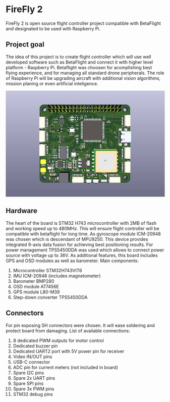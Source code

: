 # FireFly 2
FireFly 2 is open source flight controller project compatible with BetaFlight and designated to be used with Raspberry Pi.

## Project goal
The idea of this project is to create flight controller which will use well developed software such as BetaFlight and connect it with higher level platform - Raspberry Pi. Betaflight was choosen for acomplishing best flying experience, and for managing all standard drone peripherals. The role of Raspberry Pi will be upgrading aircraft with additional vision algorithms, mission planing or even artificial inteligence. 

![FireFly2](doc/firefly2.gif)

## Hardware
The heart of the board is STM32 H743 microcontroller with 2MB of flash and working speed up to 480MHz. This will ensure flight controller will be compatible with betaflight for long time. As gyroscope module ICM-20948 was chosen which is descendant of MPU9250. This device provides integrated 9-axis data fusion for achieving best positioning results. For power management TPS5450DDA was used which allows to connect power source with voltage up to 36V. As additional features, this board includes GPS and OSD modules as well as barometer. 
Main components:
1. Microcontroller STM32H743VIT6
2. IMU ICM-20948 (includes magnetometer)
3. Barometer BMP280
4. OSD module AT7456E
5. GPS module L80-M39
6. Step-down converter TPS5450DDA

## Connectors
For pin exposing SH connectors were chosen. It will ease soldering and protect board from damaging. List of available connections:
1. 8 dedicated PWM outputs for motor control
2. Dedicated buzzer pin
3. Dedicated UART2 port with 5V power pin for receiver
4. Video IN/OUT pins
5. USB-C connector
6. ADC pin for current meters (not included in board)
7. Spare I2C pins
8. Spare 2x UART pins
9. Spare SPI pins
10. Spare 3x PWM pins
11. STM32 debug pins